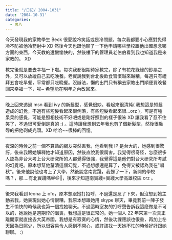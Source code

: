 ```yaml
---
title: "/日記/ 2004-1031"
date: '2004-10-31'
categories:
  - 男八
---
```


今天發現我的家教學生 Beck 很愛說冷笑話或是冷問題，每次我都要小心應對免得冷不防被他冷箭射中 XD 然後今天也跟他聊了一下他申請哪些學校跟他出國想念哪方面的東西，今天教的還蠻愉快的，然後樓下的管理員老伯伯看到我也知道我是來家教的。 XD 

教完後就是要去幸福一下啦。每次我都很期待家教完，除了有花花綠綠的鈔票之外，又可以放縱自己去吃晚餐。老實說我到台北後飲食習慣越來越糟，每週只有禮拜五會吃早餐，平常都只吃晚餐。沒辦法，懶的出門只有稱去家教出門順便買晚餐回來幸福一下，唉~ 希望能在明年之內改回來。

----

晚上回來透過 msn 看到 ivy 的新髮型，感覺很妙。看起來很清純( 我想這是短髮造成的幻覺，不過有些短髮看起來很俐落，有些短髮看起來很...orz )，可是有種呆呆的感覺，可能是照相技術不好吧或是剛好照到的樣子很笨 XD 讓我看了忍不住笑了，不過很可愛倒是真的 :) 。這時讓我想到去年我也剪了個新髮型，然後很恥辱的把他剃成光頭。XD 哈哈~~很棒的回憶。

----

夜深的時候之前一個不算熟的網友突然丟我，他看到我 IP 是台大的，她感到很驚訝，後來我跟她解釋她才知道原因，然後直說我很厲害。我覺得很奇怪，怎麼很多人認為非台大考上台大研究所的人都覺得很強，我覺得這是他們對台大研究所考試的幻覺吧。原本想幫他釐清這個幻覺，不過想想還是算了，免得又被認為我在"唱秋"。後來他說他也考上了大學，然後說念南實踐，我愣了一下，新開的學校嗎？，那....有北實踐嗎@@||，後來才知道南實踐=實踐大學高雄校區 orz 。

----

後來我看到 leona 上 ofo，原本想跟她打招呼，不過還是忍了下來，但沒想到她主動丟我，她表現出她心情很糟，我原本想跟她用 skype 聊天，畢竟我前一陣子發生不愉快的時候我也第一個找她聊天。不過這時室友的打呼聲告訴我這麼做是不可以的，她說她是週期悻的沮喪，我想這是很正常的。她一個人 22 年來第一次真正離開家就直接去大英帝國，我想是有寂寞的心情，然後功課應該也很重，再加上冬天因為日照少，所以很容易令人感到不開心，或許該找一天她不忙的時候好好跟她聊聊。 :)